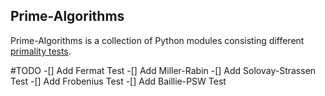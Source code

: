 ## Prime-Algorithms
  Prime-Algorithms is a collection of Python modules consisting different [primality tests](https://en.wikipedia.org/wiki/Primality_test). 
  
#TODO
  -[] Add Fermat Test
  -[] Add Miller-Rabin 
  -[] Add Solovay-Strassen Test
  -[] Add Frobenius Test
  -[] Add Baillie-PSW Test
